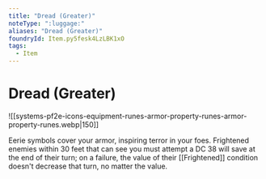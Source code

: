 ```yaml
---
title: "Dread (Greater)"
noteType: ":luggage:"
aliases: "Dread (Greater)"
foundryId: Item.py5fesk4LzLBK1xO
tags:
  - Item
---
```


# Dread (Greater)
![[systems-pf2e-icons-equipment-runes-armor-property-runes-armor-property-runes.webp|150]]

Eerie symbols cover your armor, inspiring terror in your foes. Frightened enemies within 30 feet that can see you must attempt a DC 38 will save at the end of their turn; on a failure, the value of their [[Frightened]] condition doesn't decrease that turn, no matter the value.
